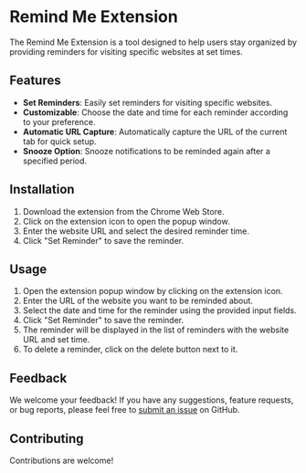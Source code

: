 # Remind Me Extension

The Remind Me Extension is a tool designed to help users stay organized by providing reminders for visiting specific websites at set times.

## Features

- **Set Reminders**: Easily set reminders for visiting specific websites.
- **Customizable**: Choose the date and time for each reminder according to your preference.
- **Automatic URL Capture**: Automatically capture the URL of the current tab for quick setup.
- **Snooze Option**: Snooze notifications to be reminded again after a specified period.

## Installation

1. Download the extension from the Chrome Web Store.
2. Click on the extension icon to open the popup window.
3. Enter the website URL and select the desired reminder time.
4. Click "Set Reminder" to save the reminder.

## Usage

1. Open the extension popup window by clicking on the extension icon.
2. Enter the URL of the website you want to be reminded about.
3. Select the date and time for the reminder using the provided input fields.
4. Click "Set Reminder" to save the reminder.
5. The reminder will be displayed in the list of reminders with the website URL and set time.
6. To delete a reminder, click on the delete button next to it.

## Feedback

We welcome your feedback! If you have any suggestions, feature requests, or bug reports, please feel free to [submit an issue](https://github.com/dhruvmehra/remind-me-chrome-extension/issues) on GitHub.

## Contributing

Contributions are welcome!
